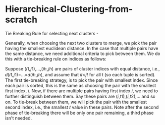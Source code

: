 # Hierarchical-Clustering-from-scratch

Tie Breaking Rule for selecting next clusters -

Generally, when choosing the next two clusters to merge, we pick the pair having the smallest euclidean distance. In the case that multiple pairs have the same distance, we need additional criteria to pick between them. We do this with a tie-breaking rule on indices as follows:  

Suppose (𝑖1,𝑗1),...,(𝑖ℎ,𝑗ℎ)
are pairs of cluster indices with equal distance, i.e., 𝑑(𝑖1,𝑗1)=...=𝑑(𝑖ℎ,𝑗ℎ), and assume that 𝑖𝑡<𝑗𝑡 for all t (so each tuple is sorted). The first tie-breaking strategy, is to pick the pair with smallest index. Since each pair is sorted, this is the same as choosing the pair with the smallest first index, 𝑖. Now, if there are multiple pairs having first index 𝑖, we need to further distinguish between them. Say these pairs are (𝑖,𝑡1),(𝑖,𝑡2),... and so on. To tie-break between them, we will pick the pair with the smallest second index, i.e., the smallest 𝑡 value in these pairs. Note after the second phase of tie-breaking there will be only one pair remaining, a third phase isn't needed.
